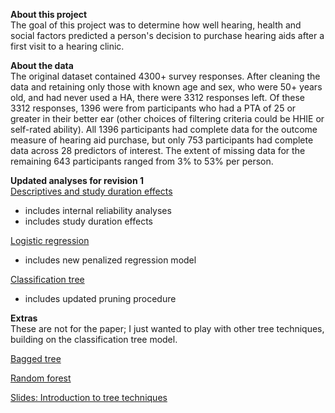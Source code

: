 **About this project**  
The goal of this project was to determine how well hearing, health and social factors predicted a person's decision to purchase hearing aids after a first visit to a hearing clinic.  

**About the data**  
The original dataset contained 4300+ survey responses. After cleaning the data and retaining only those with known age and sex, who were 50+ years old, and had never used a HA, there were 3312 responses left. Of these 3312 responses, 1396 were from participants who had a PTA of 25 or greater in their better ear (other choices of filtering criteria could be HHIE or self-rated ability). All 1396 participants had complete data for the outcome measure of hearing aid purchase, but only 753 participants had complete data across 28 predictors of interest. The extent of missing data for the remaining 643 participants ranged from 3% to 53% per person.   

**Updated analyses for revision 1**  
[Descriptives and study duration effects](https://huiwen-goy.github.io/connect1-stigma/Connect1_Stigma_descriptives_2022.html)  
* includes internal reliability analyses  
* includes study duration effects  

[Logistic regression](https://huiwen-goy.github.io/connect1-stigma/Connect1_Stigma_LR_2022.html)  
* includes new penalized regression model  

[Classification tree](https://huiwen-goy.github.io/connect1-stigma/Connect1_Stigma_Tree_2022.html) 
* includes updated pruning procedure   

**Extras**  
These are not for the paper; I just wanted to play with other tree techniques, building on the classification tree model.   
  
[Bagged tree](https://huiwen-goy.github.io/connect1-stigma/Connect1_Stigma_bagging_2022.html)  
  
[Random forest](https://huiwen-goy.github.io/connect1-stigma/Connect1_Stigma_RF_2022.html)  

[Slides: Introduction to tree techniques](https://huiwen-goy.github.io/connect1-stigma/intro_tree_techniques_Jan2023.01.18.2021.pdf)  
